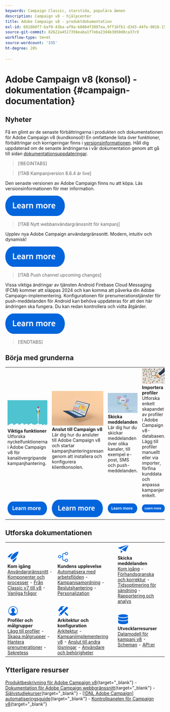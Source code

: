 ```yaml
---
keywords: Campaign Classic, starstida, populära ämnen
description: Campaign v8 - hjälpcenter
title: Adobe Campaign v8 - produktdokumentation
exl-id: 6010b0f7-baf0-43ba-af9a-b8864f3897ea,9ff16fb1-d3d3-44fe-9016-15abffdbc74e
source-git-commit: 82622a4517356eaba1f7eba23d4b3050d8ca37c9
workflow-type: tm+mt
source-wordcount: '335'
ht-degree: 28%

---
```


# Adobe Campaign v8 (konsol) - dokumentation {#campaign-documentation}

## Nyheter

Få en glimt av de senaste förbättringarna i produkten och dokumentationen för Adobe Campaign v8 (kundkonsol)! En omfattande lista över funktioner, förbättringar och korrigeringar finns i [versionsinformationen](start/release-notes.md). Håll dig uppdaterad om de senaste ändringarna i vår dokumentation genom att gå till sidan [dokumentationsuppdateringar](start/documentation-updates.md).

>[!BEGINTABS]

>[!TAB Kampanjversion 8.6.4 är live]

Den senaste versionen av Adobe Campaign finns nu att köpa. Läs versionsinformationen för mer information.

[![Bild](assets/do-not-localize/learn-more-button.svg)](start/release-notes.md#release-8-6-4)


>[!TAB Nytt webbanvändargränssnitt för kampanj]

Upplev nya Adobe Campaign användargränssnitt. Modern, intuitiv och dynamisk!

[![Bild](assets/do-not-localize/learn-more-button.svg)](start/campaign-ui.md#ac-web-ui)


>[!TAB Push channel upcoming changes]

Vissa viktiga ändringar av tjänsten Android Firebase Cloud Messaging (FCM) kommer att släppas 2024 och kan komma att påverka din Adobe Campaign-implementering. Konfigurationen för prenumerationstjänster för push-meddelanden för Android kan behöva uppdateras för att den här ändringen ska fungera. Du kan redan kontrollera och vidta åtgärder.

[![Bild](assets/do-not-localize/learn-more-button.svg)](../technotes/upgrades/push-technote.md)



>[!ENDTABS]

## Börja med grunderna

<table style="table-layout:fixed">
  <tr style="border: 0;">
    <td>
    <a href="start/whats-new.md"><img src="assets/do-not-localize/start-capabilities.png"></a>
    <div><strong>Viktiga funktioner</strong><br/>Utforska nyckelfunktionerna i Adobe Campaign v8 för kanalövergripande kampanjhantering.</div>
    </td>
    <td>
    <a href="start/connect.md"><img src="assets/do-not-localize/start-connect.jpeg"></a>
    <div><strong>Anslut till Campaign v8</strong><br/>Lär dig hur du ansluter till Adobe Campaign v8 och startar kampanjhanteringsresan genom att installera och konfigurera klientkonsolen.</div><br/>
    </td>
    <td>
    <a href="start/create-message.md"><img src="assets/do-not-localize/start-send.jpeg"></a>
    <div><strong>Skicka meddelanden</strong><br/>Lär dig hur du skickar meddelanden över olika kanaler, till exempel e-post, SMS och push-meddelanden.
    </div></td>
    <td>
    <a href="audiences/create-profiles.md"><img src="assets/do-not-localize/start-profiles.png"></a>
    <div><strong>Importera profiler</strong><br/>Utforska enkelt skapandet av profiler i Adobe Campaign v8-databasen. Lägg till profiler manuellt eller via importer, förfina kunddata och anpassa kampanjer enkelt.</div>
    </td>
  </tr>
  <tr style="border: 0;">
    <td align="center"><a href="start/whats-new.md"><img src="assets/do-not-localize/learn-more-button.svg"></a></td>
    <td align="center"><a href="start/connect.md"><img src="assets/do-not-localize/learn-more-button.svg"></a></td>
    <td align="center"><a href="start/create-message.md"><img src="assets/do-not-localize/learn-more-button.svg"></a></td>
    <td align="center"><a href="audiences/create-profiles.md"><img src="assets/do-not-localize/learn-more-button.svg"></a></td>
    </tr>
</table>

## Utforska dokumentationen

<table style="table-layout:auto">
  <tr style="border: 0;">
    <td>
      <img src="assets/do-not-localize/icon-start.svg" width="35px">
    <br/>
      <strong>Kom igång</strong><br/><a href="start/campaign-ui.md">Användargränssnitt</a> - <a href="start/ac-components.md">Komponenter och processer</a> - <a href="start/v7-to-v8.md">Från Classic v7 till v8</a> - <a href="start/campaign-faq.md">Vanliga frågor</a>
    </td>
    <td>
      <img src="assets/do-not-localize/icon-experience.svg" width="35px">
    <br/>
      <strong>Kundens upplevelse</strong><br/><a href="../automation/workflow/about-workflows.md" target="_blank">Automatisera med arbetsflöden</a> - <a href="../automation/campaigns/set-up-campaigns.md" target="_blank">Kampanjsamordning</a> - <a href="interaction/interaction.md">Beslutshantering</a> - <a href="send/personalize.md">Personalization</a>
    </td>
    <td>
      <img src="assets/do-not-localize/icon-send.svg" width="35px">
    <br/>
      <strong>Skicka meddelanden</strong><br/><a href="start/create-message.md">Kom igång</a> - <a href="send/preview-and-proof.md">Förhandsgranska och korrektur</a> - <a href="send/predictive.md">Tidsoptimering för sändning</a> - <a href="reporting/gs-reporting.md">Rapportering och analys</a>
    </td>
  </tr>
  <tr style="border: 0;">
    <td>
      <img src="assets/do-not-localize/icon_profile-audience.svg" width="35px">
    <br/>
      <strong>Profiler och målgrupper</strong><br/><a href="audiences/create-profiles.md">Lägg till profiler</a> - <a href="audiences/create-audiences.md">Skapa målgrupper</a> - <a href="start/subscriptions.md">Hantera prenumerationer</a> - <a href="start/privacy.md">Sekretess</a>
    </td>
    <td>
      <img src="assets/do-not-localize/icon-configure.svg" width="35px">
    <br/>
      <strong>Arkitektur och konfiguration</strong><br/><a href="architecture/architecture.md">Arkitektur</a> - <a href="start/implement.md">Kampanjimplementering v8</a> - <a href="connect/integration.md">Anslut till andra lösningar</a> - <a href="start/gs-permissions.md">Användare och behörigheter</a>
    </td>
    <td>
      <img src="assets/do-not-localize/icon-dev.svg" width="35px">
    <br/>
      <strong>Utvecklarresurser</strong><br/><a href="dev/datamodel.md">Datamodell för kampanj v8</a> - <a href="dev/schemas.md">Scheman</a> - <a href="dev/api.md">API:er</a>
    </td>
  </tr>
</table>

## Ytterligare resurser

[Produktbeskrivning för Adobe Campaign v8](https://helpx.adobe.com/se/legal/product-descriptions/adobe-campaign-managed-cloud-services.html){target="_blank"} - [Dokumentation för Adobe Campaign webbgränssnitt](https://experienceleague.adobe.com/docs/campaign-web/v8/campaign-web-home.html){target="_blank"} - [Självstudiekurser](https://experienceleague.adobe.com/docs/campaign-learn/tutorials/overview.html){target="_blank"} - [[!DNL Adobe Campaign] automatiseringsguide](https://experienceleague.adobe.com/docs/campaign/automation/home.html){target="_blank"} - [Kontrollpanelen för Campaign v8](https://experienceleague.adobe.com/docs/control-panel/using/discover-control-panel/key-features.html?lang=sv){target="_blank"}

